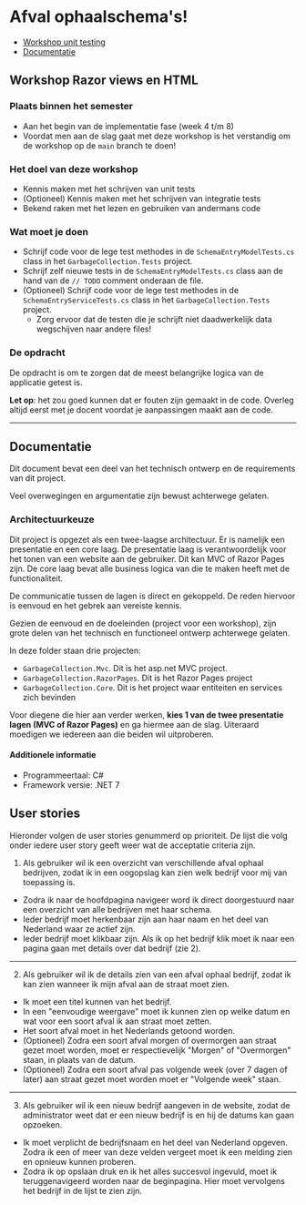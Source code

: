 # Afval ophaalschema's!

- [Workshop unit testing](#workshop-razor-views-en-html)
- [Documentatie](#documentatie)

## Workshop Razor views en HTML

### Plaats binnen het semester

- Aan het begin van de implementatie fase (week 4 t/m 8)
- Voordat men aan de slag gaat met deze workshop is het verstandig om de workshop op de `main` branch te doen!

### Het doel van deze workshop

- Kennis maken met het schrijven van unit tests
- (Optioneel) Kennis maken met het schrijven van integratie tests
- Bekend raken met het lezen en gebruiken van andermans code

### Wat moet je doen

- Schrijf code voor de lege test methodes in de `SchemaEntryModelTests.cs` class in het `GarbageCollection.Tests` project.
- Schrijf zelf nieuwe tests in de `SchemaEntryModelTests.cs` class aan de hand van de `// TODO` comment onderaan de file.
- (Optioneel) Schrijf code voor de lege test methodes in de `SchemaEntryServiceTests.cs` class in het `GarbageCollection.Tests` project.
  - Zorg ervoor dat de testen die je schrijft niet daadwerkelijk data wegschijven naar andere files!

### De opdracht

De opdracht is om te zorgen dat de meest belangrijke logica van de applicatie getest is.

**Let op**: het zou goed kunnen dat er fouten zijn gemaakt in de code.
Overleg altijd eerst met je docent voordat je aanpassingen maakt aan de code.

---

## Documentatie

Dit document bevat een deel van het technisch ontwerp en de requirements van dit project.

Veel overwegingen en argumentatie zijn bewust achterwege gelaten.

### Architectuurkeuze

Dit project is opgezet als een twee-laagse architectuur. Er is namelijk een presentatie en een core laag. 
De presentatie laag is verantwoordelijk voor het tonen van een website aan de gebruiker. Dit kan MVC of Razor Pages zijn.
De core laag bevat alle business logica van die te maken heeft met de functionaliteit.

De communicatie tussen de lagen is direct en gekoppeld. De reden hiervoor is eenvoud en het gebrek aan vereiste kennis. 

Gezien de eenvoud en de doeleinden (project voor een workshop), zijn grote delen van het technisch en functioneel ontwerp achterwege gelaten.

In deze folder staan drie projecten:
 - `GarbageCollection.Mvc`. Dit is het asp.net MVC project.
 - `GarbageCollection.RazorPages`. Dit is het Razor Pages project
 - `GarbageCollection.Core`. Dit is het project waar entiteiten en services zich bevinden

Voor diegene die hier aan verder werken, **kies 1 van de twee presentatie lagen (MVC of Razor Pages)** en ga hiermee aan de slag.
Uiteraard moedigen we iedereen aan die beiden wil uitproberen.

#### Additionele informatie

- Programmeertaal: C#
- Framework versie: .NET 7


## User stories

Hieronder volgen de user stories genummerd op prioriteit. De lijst die volg onder iedere user story geeft weer wat de acceptatie criteria zijn.

1. Als gebruiker wil ik een overzicht van verschillende afval ophaal bedrijven, zodat ik in een oogopslag kan zien welk bedrijf voor mij van toepassing is.

- Zodra ik naar de hoofdpagina navigeer word ik direct doorgestuurd naar een overzicht van alle bedrijven met haar schema.
- Ieder bedrijf moet herkenbaar zijn aan haar naam en het deel van Nederland waar ze actief zijn.
- Ieder bedrijf moet klikbaar zijn. Als ik op het bedrijf klik moet ik naar een pagina gaan met details over dat bedrijf (zie 2).

--- 

2. Als gebruiker wil ik de details zien van een afval ophaal bedrijf, zodat ik kan zien wanneer ik mijn afval aan de straat moet zien.

- Ik moet een titel kunnen van het bedrijf.
- In een "eenvoudige weergave" moet ik kunnen zien op welke datum en wat voor een soort afval ik aan straat moet zetten.
- Het soort afval moet in het Nederlands getoond worden.
- (Optioneel) Zodra een soort afval morgen of overmorgen aan straat gezet moet worden, moet er respectievelijk "Morgen" of "Overmorgen" staan, in plaats van de datum.
- (Optioneel) Zodra een soort afval pas volgende week (over 7 dagen of later) aan straat gezet moet worden moet er "Volgende week" staan.

---

3. Als gebruiker wil ik een nieuw bedrijf aangeven in de website, zodat de administrator weet dat er een nieuw bedrijf is en hij de datums kan gaan opzoeken.

- Ik moet verplicht de bedrijfsnaam en het deel van Nederland opgeven. Zodra ik een of meer van deze velden vergeet moet ik een melding zien en opnieuw kunnen proberen.
- Zodra ik op opslaan druk en ik het alles succesvol ingevuld, moet ik teruggenavigeerd worden naar de beginpagina. Hier moet vervolgens het bedrijf in de lijst te zien zijn.




